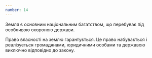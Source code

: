 ```yaml
---
number: 14
---
```


Земля є основним національним багатством, що перебуває під особливою охороною держави.

Право власності на землю гарантується. Це право набувається і реалізується громадянами, юридичними особами та державою
виключно відповідно до закону.
